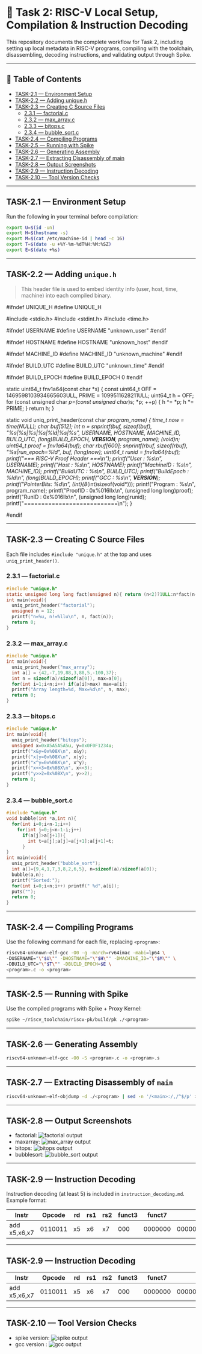 # 🚀 Task 2: RISC-V Local Setup, Compilation & Instruction Decoding

This repository documents the complete workflow for Task 2, including setting up local metadata in RISC-V programs, compiling with the toolchain, disassembling, decoding instructions, and validating output through Spike.

---

## 📌 Table of Contents

- [TASK-2.1 — Environment Setup](#task-21--environment-setup)
- [TASK-2.2 — Adding unique.h](#task-22--adding-uniqueh)
- [TASK-2.3 — Creating C Source Files](#task-23--creating-c-source-files)
  - [2.3.1 — factorial.c](#231--factorialc)
  - [2.3.2 — max_array.c](#232--max_arrayc)
  - [2.3.3 — bitops.c](#233--bitopsc)
  - [2.3.4 — bubble_sort.c](#234--bubble_sortc)
- [TASK-2.4 — Compiling Programs](#task-24--compiling-programs)
- [TASK-2.5 — Running with Spike](#task-25--running-with-spike)
- [TASK-2.6 — Generating Assembly](#task-26--generating-assembly)
- [TASK-2.7 — Extracting Disassembly of main](#task-27--extracting-disassembly-of-main)
- [TASK-2.8 — Output Screenshots](#task-28--output-screenshots)
- [TASK-2.9 — Instruction Decoding](#task-29--instruction-decoding)
- [TASK-2.10 — Tool Version Checks](#task-210--tool-version-checks)

---

## TASK-2.1 — Environment Setup

Run the following in your terminal before compilation:

```bash
export U=$(id -un)
export H=$(hostname -s)
export M=$(cat /etc/machine-id | head -c 16)
export T=$(date -u +%Y-%m-%dT%H:%M:%SZ)
export E=$(date +%s)
```

---

## TASK-2.2 — Adding `unique.h`

> This header file is used to embed identity info (user, host, time, machine) into each compiled binary.

#ifndef UNIQUE_H
#define UNIQUE_H

#include <stdio.h>
#include <stdint.h>
#include <time.h>

#ifndef USERNAME
#define USERNAME "unknown_user"
#endif

#ifndef HOSTNAME
#define HOSTNAME "unknown_host"
#endif

#ifndef MACHINE_ID
#define MACHINE_ID "unknown_machine"
#endif

#ifndef BUILD_UTC
#define BUILD_UTC "unknown_time"
#endif

#ifndef BUILD_EPOCH
#define BUILD_EPOCH 0
#endif

static uint64_t fnv1a64(const char *s) {
  const uint64_t OFF = 1469598103934665603ULL, PRIME = 1099511628211ULL;
  uint64_t h = OFF;
  for (const unsigned char *p=(const unsigned char*)s; *p; ++p) {
    h ^= *p;
    h *= PRIME;
  }
  return h;
}

static void uniq_print_header(const char *program_name) {
  time_t now = time(NULL);
  char buf[512];
  int n = snprintf(buf, sizeof(buf), "%s|%s|%s|%s|%ld|%s|%s",
    USERNAME, HOSTNAME, MACHINE_ID, BUILD_UTC,
    (long)BUILD_EPOCH, __VERSION__, program_name);
  (void)n;
  uint64_t proof = fnv1a64(buf);
  char rbuf[600];
  snprintf(rbuf, sizeof(rbuf), "%s|run_epoch=%ld", buf, (long)now);
  uint64_t runid = fnv1a64(rbuf);
  printf("=== RISC-V Proof Header ===\n");
  printf("User : %s\n", USERNAME);
  printf("Host : %s\n", HOSTNAME);
  printf("MachineID : %s\n", MACHINE_ID);
  printf("BuildUTC : %s\n", BUILD_UTC);
  printf("BuildEpoch : %ld\n", (long)BUILD_EPOCH);
  printf("GCC : %s\n", __VERSION__);
  printf("PointerBits: %d\n", (int)(8*(int)sizeof(void*)));
  printf("Program : %s\n", program_name);
  printf("ProofID : 0x%016llx\n", (unsigned long long)proof);
  printf("RunID : 0x%016llx\n", (unsigned long long)runid);
  printf("===========================\n");
}

#endif

---

## TASK-2.3 — Creating C Source Files

Each file includes `#include "unique.h"` at the top and uses `uniq_print_header()`.

### 2.3.1 — factorial.c
```c
#include "unique.h"
static unsigned long long fact(unsigned n){ return (n<2)?1ULL:n*fact(n-1); }
int main(void){
  uniq_print_header("factorial");
  unsigned n = 12;
  printf("n=%u, n!=%llu\n", n, fact(n));
  return 0;
}
```

### 2.3.2 — max_array.c
```c
#include "unique.h"
int main(void){
  uniq_print_header("max_array");
  int a[] = {42,-7,19,88,3,88,5,-100,37};
  int n = sizeof(a)/sizeof(a[0]), max=a[0];
  for(int i=1;i<n;i++) if(a[i]>max) max=a[i];
  printf("Array length=%d, Max=%d\n", n, max);
  return 0;
}
```

### 2.3.3 — bitops.c
```c
#include "unique.h"
int main(void){
  uniq_print_header("bitops");
  unsigned x=0xA5A5A5A5u, y=0x0F0F1234u;
  printf("x&y=0x%08X\n", x&y);
  printf("x|y=0x%08X\n", x|y);
  printf("x^y=0x%08X\n", x^y);
  printf("x<<3=0x%08X\n", x<<3);
  printf("y>>2=0x%08X\n", y>>2);
  return 0;
}
```

### 2.3.4 — bubble_sort.c
```c
#include "unique.h"
void bubble(int *a,int n){
  for(int i=0;i<n-1;i++)
    for(int j=0;j<n-1-i;j++)
      if(a[j]>a[j+1]){
        int t=a[j];a[j]=a[j+1];a[j+1]=t;
      }
}
int main(void){
  uniq_print_header("bubble_sort");
  int a[]={9,4,1,7,3,8,2,6,5}, n=sizeof(a)/sizeof(a[0]);
  bubble(a,n);
  printf("Sorted:");
  for(int i=0;i<n;i++) printf(" %d",a[i]);
  puts("");
  return 0;
}
```

---

## TASK-2.4 — Compiling Programs

Use the following command for each file, replacing `<program>`:

```bash
riscv64-unknown-elf-gcc -O0 -g -march=rv64imac -mabi=lp64 \
-DUSERNAME="\"$U\"" -DHOSTNAME="\"$H\"" -DMACHINE_ID="\"$M\"" \
-DBUILD_UTC="\"$T\"" -DBUILD_EPOCH=$E \
<program>.c -o <program>
```

---

## TASK-2.5 — Running with Spike

Use the compiled programs with Spike + Proxy Kernel:

```bash
spike ~/riscv_toolchain/riscv-pk/build/pk ./<program>
```

---

## TASK-2.6 — Generating Assembly

```bash
riscv64-unknown-elf-gcc -O0 -S <program>.c -o <program>.s
```

---

## TASK-2.7 — Extracting Disassembly of `main`

```bash
riscv64-unknown-elf-objdump -d ./<program> | sed -n '/<main>:/,/^$/p' > <program>_main_objdump.txt
```

---

## TASK-2.8 — Output Screenshots


- factorial: ![factorial output](Output_screenshorts/factorial_output.png)
- maxarray: ![max_array output](Output_screenshorts/max_array_output.png)
- bitops: ![bitops output](Output_screenshorts/bitops_output.png)
- bubblesort: ![bubble_sort output](Output_screenshorts/bubble_sort_output.png)



---

## TASK-2.9 — Instruction Decoding

Instruction decoding (at least 5) is included in `instruction_decoding.md`. Example format:

| Instr | Opcode | rd | rs1 | rs2 | funct3 | funct7 | Binary | Description |
|-------|--------|----|-----|-----|--------|--------|--------|-------------|
| add x5,x6,x7 | 0110011 | x5 | x6 | x7 | 000 | 0000000 | 00000000011100110000001010110011 | x5 = x6 + x7 |

---

## TASK-2.9 — Instruction Decoding


| Instr | Opcode | rd | rs1 | rs2 | funct3 | funct7 | Binary | Description |
|-------|--------|----|-----|-----|--------|--------|--------|-------------|
| add x5,x6,x7 | 0110011 | x5 | x6 | x7 | 000 | 0000000 | 00000000011100110000001010110011 | x5 = x6 + x7 |

---

## TASK-2.10 — Tool Version Checks

- spike version: ![spike output](gcc_and_spike_version/spike_version.png)
- gcc version : ![gcc output](gcc_and_spike_version/gcc_version.png)
